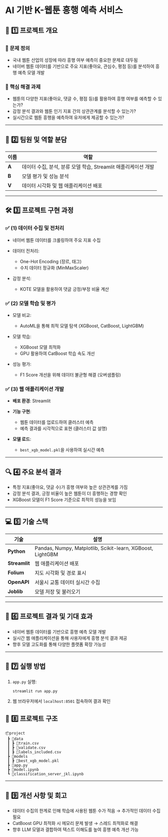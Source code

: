 # AI 기반 K-웹툰 흥행 예측 서비스

## 📌 **1️⃣ 프로젝트 개요**

### 🚀 **문제 정의**

* 국내 웹툰 산업의 성장에 따라 흥행 여부 예측이 중요한 문제로 대두됨
* 네이버 웹툰 데이터를 기반으로 주요 지표(좋아요, 관심수, 평점 등)를 분석하여 흥행 예측 모델 개발

### 🎯 **핵심 해결 과제**

* 웹툰의 다양한 지표(좋아요, 댓글 수, 평점 등)를 활용하여 흥행 여부를 예측할 수 있는가?
* 감정 분석 결과와 웹툰 인기 지표 간의 상관관계를 분석할 수 있는가?
* 실시간으로 웹툰 흥행을 예측하여 유저에게 제공할 수 있는가?

---

## 👥 **2️⃣ 팀원 및 역할 분담**

| 이름      | 역할                                        |
| ------- | ----------------------------------------- |
| **A** | 데이터 수집, 분석, 분류 모델 학습, Streamlit 애플리케이션 개발 |
| **B** | 모델 평가 및 성능 분석                             |
| **V** | 데이터 시각화 및 웹 애플리케이션 배포                     |

---

## 🛠️ **3️⃣ 프로젝트 구현 과정**

### ✅ **(1) 데이터 수집 및 전처리**

* 네이버 웹툰 데이터를 크롤링하여 주요 지표 수집
* 데이터 전처리:

  * One-Hot Encoding (장르, 태그)
  * 수치 데이터 정규화 (MinMaxScaler)
* 감정 분석:

  * KOTE 모델을 활용하여 댓글 긍정/부정 비율 계산

### ✅ **(2) 모델 학습 및 평가**

* 모델 비교:

  * AutoML을 통해 최적 모델 탐색 (XGBoost, CatBoost, LightGBM)
* 모델 학습:

  * XGBoost 모델 최적화
  * GPU 활용하여 CatBoost 학습 속도 개선
* 성능 평가:

  * F1 Score 개선을 위해 데이터 불균형 해결 (오버샘플링)

### ✅ **(3) 웹 애플리케이션 개발**

* **배포 환경**: Streamlit
* **기능 구현**:

  * 웹툰 데이터를 업로드하여 클러스터 예측
  * 예측 결과를 시각적으로 표현 (클러스터 값 설명)
* **모델 로드**:

  * `best_xgb_model.pkl`을 사용하여 실시간 예측

---

## 🔍 **4️⃣ 주요 분석 결과**

* 특정 지표(좋아요, 댓글 수)가 흥행 여부와 높은 상관관계를 가짐
* 감정 분석 결과, 긍정 비율이 높은 웹툰이 더 흥행하는 경향 확인
* XGBoost 모델이 F1 Score 기준으로 최적의 성능을 보임

---

## 💻 **5️⃣ 기술 스택**

| 기술            | 설명                                                         |
| ------------- | ---------------------------------------------------------- |
| **Python**    | Pandas, Numpy, Matplotlib, Scikit-learn, XGBoost, LightGBM |
| **Streamlit** | 웹 애플리케이션 배포                                                |
| **Folium**    | 지도 시각화 및 경로 표시                                             |
| **OpenAPI**   | 서울시 교통 데이터 실시간 수집                                          |
| **Joblib**    | 모델 저장 및 불러오기                                               |

---

## 🎯 **6️⃣ 프로젝트 결과 및 기대 효과**

* 네이버 웹툰 데이터를 기반으로 흥행 예측 모델 개발
* 실시간 웹 애플리케이션을 통해 사용자에게 흥행 분석 결과 제공
* 향후 모델 고도화를 통해 다양한 플랫폼 확장 가능성

---

## 🚀 **7️⃣ 실행 방법**

1. `app.py` 실행:

   ```bash
   streamlit run app.py
   ```
2. 웹 브라우저에서 `localhost:8501` 접속하여 결과 확인

## 📌 **8️⃣ 프로젝트 구조**

```
📦project
 ┣ 📂data
 ┃ ┣ 📜train.csv
 ┃ ┣ 📜validate.csv
 ┃ ┣ 📜labels_included.csv
 ┣ 📂models
 ┃ ┣ 📜best_xgb_model.pkl
 ┣ 📜app.py
 ┣ 📜model.ipynb
 ┗ 📜classification_server_jkl.ipynb
```

---

## 📌 **9️⃣ 개선 사항 및 회고**

* 데이터 수집의 한계로 인해 학습에 사용된 웹툰 수가 적음 → 추가적인 데이터 수집 필요
* CatBoost GPU 최적화 시 메모리 문제 발생 → 스레드 최적화로 해결
* 향후 LLM 모델과 결합하여 텍스트 이해도를 높여 흥행 예측 개선 가능

